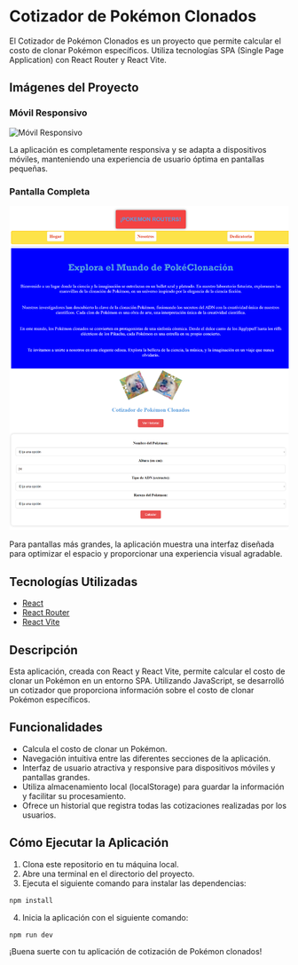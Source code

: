 # Cotizador de Pokémon Clonados

El Cotizador de Pokémon Clonados es un proyecto que permite calcular el costo de clonar Pokémon específicos. Utiliza tecnologías SPA (Single Page Application) con React Router y React Vite.

## Imágenes del Proyecto

### Móvil Responsivo
![Móvil Responsivo](https://github.com/HectorDanielAyarachiFuentes/COTIZADOR-POKEMON-CLONADOS/raw/main/Fotos%20Readme/mobil-reponsivo.gif)

La aplicación es completamente responsiva y se adapta a dispositivos móviles, manteniendo una experiencia de usuario óptima en pantallas pequeñas.

### Pantalla Completa
![Pantalla Completa](https://github.com/HectorDanielAyarachiFuentes/COTIZADOR-POKEMON-CLONADOS/raw/main/Fotos%20Readme/pantalla-completa.png)

Para pantallas más grandes, la aplicación muestra una interfaz diseñada para optimizar el espacio y proporcionar una experiencia visual agradable.

## Tecnologías Utilizadas
- [React](https://reactjs.org/)
- [React Router](https://reactrouter.com/)
- [React Vite](https://vitejs.dev/)

## Descripción
Esta aplicación, creada con React y React Vite, permite calcular el costo de clonar un Pokémon en un entorno SPA. Utilizando JavaScript, se desarrolló un cotizador que proporciona información sobre el costo de clonar Pokémon específicos.

## Funcionalidades
- Calcula el costo de clonar un Pokémon.
- Navegación intuitiva entre las diferentes secciones de la aplicación.
- Interfaz de usuario atractiva y responsive para dispositivos móviles y pantallas grandes.
- Utiliza almacenamiento local (localStorage) para guardar la información y facilitar su procesamiento.
- Ofrece un historial que registra todas las cotizaciones realizadas por los usuarios.

## Cómo Ejecutar la Aplicación
1. Clona este repositorio en tu máquina local.
2. Abre una terminal en el directorio del proyecto.
3. Ejecuta el siguiente comando para instalar las dependencias:
```bash
npm install
```
4. Inicia la aplicación con el siguiente comando:

```bash
npm run dev
```

¡Buena suerte con tu aplicación de cotización de Pokémon clonados!



